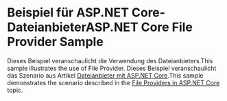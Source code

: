 # <a name="aspnet-core-file-provider-sample"></a><span data-ttu-id="44324-101">Beispiel für ASP.NET Core-Dateianbieter</span><span class="sxs-lookup"><span data-stu-id="44324-101">ASP.NET Core File Provider Sample</span></span>

<span data-ttu-id="44324-102">Dieses Beispiel veranschaulicht die Verwendung des Dateianbieters.</span><span class="sxs-lookup"><span data-stu-id="44324-102">This sample illustrates the use of File Provider.</span></span> <span data-ttu-id="44324-103">Dieses Beispiel veranschaulicht das Szenario aus Artikel [Dateianbieter mit ASP.NET Core](https://docs.microsoft.com/aspnet/core/fundamentals/file-providers).</span><span class="sxs-lookup"><span data-stu-id="44324-103">This sample demonstrates the scenario described in the [File Providers in ASP.NET Core](https://docs.microsoft.com/aspnet/core/fundamentals/file-providers) topic.</span></span>
